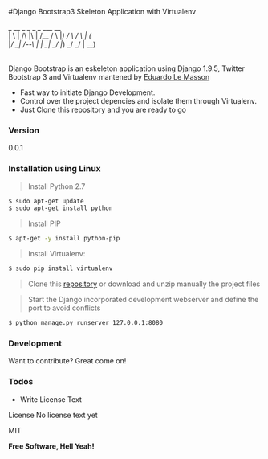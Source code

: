 #Django Bootstrap3 Skeleton Application with Virtualenv

  _                 __  _     _   _   _ ___ __  <br>
 | \   |  /\  |\ | /__ / \   |_) / \ / \ | (_  	<br>
 |_/ \_| /--\ | \| \_| \_/   |_) \_/ \_/ | __) 	<br>
                                               	<br>
                                                                                 

Django Bootstrap is an eskeleton application using Django 1.9.5, Twitter Bootstrap 3 and Virtualenv mantened by [Eduardo Le Masson]

  - Fast way to initiate Django Development.
  - Control over the project depencies and isolate them through Virtualenv.
  - Just Clone this repository and you are ready to go

### Version
0.0.1


### Installation using Linux 

>Install Python 2.7
```sh
$ sudo apt-get update
$ sudo apt-get install python
```

>Install PIP
```sh
$ apt-get -y install python-pip
```

>Install Virtualenv:

```sh
$ sudo pip install virtualenv
```
> Clone this [repository] or download and unzip manually the project files 

>Start the Django incorporated development webserver and define the port to avoid conflicts

```sh
$ python manage.py runserver 127.0.0.1:8080
```

### Development

Want to contribute? Great come on!


### Todos

 - Write License Text
 

License
No license text yet

MIT


**Free Software, Hell Yeah!**


   
   [repository]: <https://github.com/edulemasson/django_virtualenv.git>
   [eduardo le masson]: <https://linkedin.com/in/edulemasson>
   [django]: <https://djangoproject.com>
   [Twitter Bootstrap]: <http://twitter.github.com/bootstrap/>
   [keymaster.js]: <https://github.com/madrobby/keymaster>


